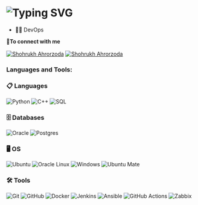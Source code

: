 <h1 align="left"> 
    <img align="center" src="https://readme-typing-svg.demolab.com?font=Poppins&size=30&pause=1000&color=fc9803&width=435&lines=Hi there, 👋 I'm Mikhail" alt="Typing SVG" />
</h1>

- 👨‍💻 DevOps

<b> 🤝To connect with me</b>
<p align="left">

<a href="https://www.linkedin.com/in/%D0%BC%D0%B8%D1%85%D0%B0%D0%B8%D0%BB-%D0%BA%D1%83%D0%B7%D1%8C%D0%BC%D0%B8%D0%BD-b830a3287/" target="blank"><img align="center" src="https://img.shields.io/badge/linkedin-0e76a8.svg?style=for-the-badge&logo=linkedin&logoColor=white" alt="Shohrukh Ahrorzoda" /></a>
<a href="https://t.me/MikhailoMK" target="blank"><img align="center" src="https://img.shields.io/badge/Telegram-0088cc?style=for-the-badge&logo=telegram&logoColor=white" alt="Shohrukh Ahrorzoda" /></a> 

<h3 align="left">Languages and Tools:</h3>

### 📋 Languages

![Python](https://img.shields.io/badge/-Python-%233776AB?style=for-the-badge&logo=python&logoColor=white)
![C++](https://img.shields.io/badge/-C++-%2300599C?style=for-the-badge&logo=c%2B%2B&logoColor=white)
![SQL](https://img.shields.io/badge/-SQL-%232E2A87?style=for-the-badge&logo=mysql&logoColor=white)

### 🗄️ Databases

![Oracle](https://img.shields.io/badge/oracle-%23F80000.svg?style=for-the-badge&logo=oracle&logoColor=white)
![Postgres](https://img.shields.io/badge/postgres-%23316192.svg?style=for-the-badge&logo=postgresql&logoColor=white)

### 🖥️ OS

![Ubuntu](https://img.shields.io/badge/-Ubuntu-%23E95420?style=for-the-badge&logo=ubuntu&logoColor=white)
![Oracle Linux](https://img.shields.io/badge/-Oracle%20Linux-%23F80000?style=for-the-badge&logo=oracle&logoColor=white)
![Windows](https://img.shields.io/badge/-Windows-%230078D6?style=for-the-badge&logo=windows&logoColor=white)
![Ubuntu Mate](https://img.shields.io/badge/-Ubuntu%20MATE-%2366B032?style=for-the-badge&logo=ubuntu-mate&logoColor=white)

### 🛠️ Tools

![Git](https://img.shields.io/badge/git-%23F05033.svg?style=for-the-badge&logo=git&logoColor=white)
![GitHub](https://img.shields.io/badge/github-%23121011.svg?style=for-the-badge&logo=github&logoColor=white)
![Docker](https://img.shields.io/badge/docker-%230db7ed.svg?style=for-the-badge&logo=docker&logoColor=white)
![Jenkins](https://img.shields.io/badge/-Jenkins-%23D24939?style=for-the-badge&logo=jenkins&logoColor=white)
![Ansible](https://img.shields.io/badge/-Ansible-%23E04D01?style=for-the-badge&logo=ansible&logoColor=white&color=black)
![GitHub Actions](https://img.shields.io/badge/-GitHub%20Actions-%232676D1?style=for-the-badge&logo=github-actions&logoColor=white)
![Zabbix](https://img.shields.io/badge/-Zabbix-%23FF7F00?style=for-the-badge&logo=zabbix&logoColor=white&color=%23D40000)
